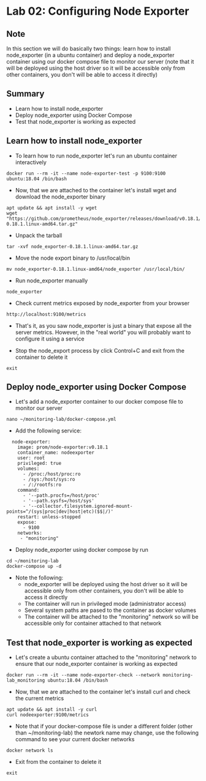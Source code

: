 # Lab 02: Configuring Node Exporter

## Note

In this section we will do basically two things: learn how to install node_exporter (in a ubuntu container) and deploy a node_exporter container using our docker compose file to monitor our server (note that it will be deployed using the host driver so it will be accessible only from other containers, you don't will be able to access it directly)


## Summary

 - Learn how to install node_exporter
 - Deploy node_exporter using Docker Compose
 - Test that node_exporter is working as expected


## Learn how to install node_exporter

- To learn how to run node_exporter let's run an ubuntu container interactively

```
docker run --rm -it --name node-exporter-test -p 9100:9100 ubuntu:18.04 /bin/bash
```

- Now, that we are attached to the container let's install wget and download the node_exporter binary

```
apt update && apt install -y wget
wget "https://github.com/prometheus/node_exporter/releases/download/v0.18.1/node_exporter-0.18.1.linux-amd64.tar.gz"
```

- Unpack the tarball

```
tar -xvf node_exporter-0.18.1.linux-amd64.tar.gz
```

- Move the node export binary to /usr/local/bin

```
mv node_exporter-0.18.1.linux-amd64/node_exporter /usr/local/bin/
```

- Run node_exporter manually

```
node_exporter
```

- Check current metrics exposed by node_exporter from your browser

```
http://localhost:9100/metrics
```

- That's it, as you saw node_exporter is just a binary that expose all the server metrics. However, in the "real world" you will probably want to configure it using a service

- Stop the node_export process by click Control+C and exit from the container to delete it

```
exit
```


## Deploy node_exporter using Docker Compose

- Let's add a node_exporter container to our docker compose file to monitor our server

```
nano ~/monitoring-lab/docker-compose.yml
```

- Add the following service:

```
  node-exporter:
    image: prom/node-exporter:v0.18.1
    container_name: nodeexporter
    user: root
    privileged: true
    volumes:
      - /proc:/host/proc:ro
      - /sys:/host/sys:ro
      - /:/rootfs:ro
    command:
      - '--path.procfs=/host/proc'
      - '--path.sysfs=/host/sys'
      - '--collector.filesystem.ignored-mount-points=^/(sys|proc|dev|host|etc)($$|/)'
    restart: unless-stopped
    expose:
      - 9100
    networks:
     - "monitoring"
```

- Deploy node_exporter using docker compose by run

```
cd ~/monitoring-lab
docker-compose up -d
```

- Note the following:
  - node_exporter will be deployed using the host driver so it will be accessible only from other containers, you don't will be able to access it directly
  - The container will run in privileged mode (administrator access)
  - Several system paths are pased to the container as docker volumes
  - The container will be attached to the "monitoring" network so will be accessible only for container attached to that network


## Test that node_exporter is working as expected

- Let's create a ubuntu container attached to the "monitoring" network to ensure that our node_exporter container is working as expected

```
docker run --rm -it --name node-exporter-check --network monitoring-lab_monitoring ubuntu:18.04 /bin/bash
```

- Now, that we are attached to the container let's install curl and check the current metrics

```
apt update && apt install -y curl
curl nodeexporter:9100/metrics
```

- Note that if your docker-compose file is under a different folder (other than ~/monitoring-lab) the newtork name may change, use the following command to see your current docker networks

```
docker network ls
```

- Exit from the container to delete it

```
exit
```